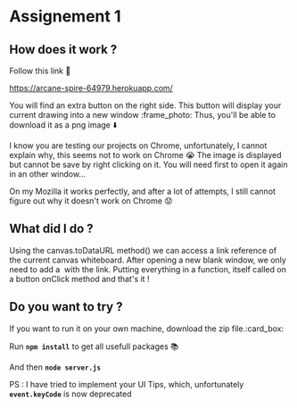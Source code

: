 # Assignement 1

## How does it work ?


Follow this link :link: 

https://arcane-spire-64979.herokuapp.com/

You will find an extra button on the right side. This button will display your current drawing into a new window  :frame_photo:
Thus, you'll be able to download it as a png image :arrow_down: 

I know you are testing our projects on Chrome, unfortunately, I cannot explain why, this seems not to work on Chrome :sob: 
The image is displayed but cannot be save by right clicking on it. You will need first to open it again in an other window...

On my Mozilla it works perfectly, and after a lot of attempts, I still cannot figure out why it doesn't work on Chrome :worried: 


## What did I do ?


Using the canvas.toDataURL method() we can access a link reference of the current canvas whiteboard.
After opening a new blank window, we only need to add a <img/> with the link.
Putting everything in a function, itself called on a button onClick method and that's it !


## Do you want to try ?  


If you want to run it on your own machine, download the zip file.:card_box: 

Run **```npm install```** to get all usefull packages :books:   

And then  **```node server.js```**

PS : I have tried to implement your UI Tips, which, unfortunately **```event.keyCode```** is now deprecated
